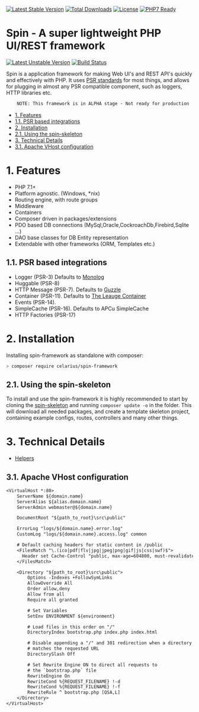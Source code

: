 [![Latest Stable Version](https://poser.pugx.org/celarius/spin-framework/v/stable)](https://packagist.org/packages/celarius/spin-framework)
[![Total Downloads](https://poser.pugx.org/celarius/spin-framework/downloads)](https://packagist.org/packages/celarius/spin-framework)
[![License](https://poser.pugx.org/nofuzz/framework/license)](https://packagist.org/packages/celarius/spin-framework)
[![PHP7 Ready](https://img.shields.io/badge/PHP7-ready-green.svg)](https://packagist.org/packages/celarius/spin-framework)

# Spin - A super lightweight PHP UI/REST framework
[![Latest Unstable Version](https://poser.pugx.org/celarius/spin-framework/v/unstable)](https://packagist.org/packages/celarius/spin-framework)
[![Build Status](https://travis-ci.org/Celarius/spin-framework.svg?branch=master)](https://travis-ci.org/Celarius/spin-framework)

Spin is a application framework for making Web UI's and REST API's quickly and effectively with PHP. It uses [PSR standards](http://www.php-fig.org/psr/)
for most things, and allows for plugging in almost any PSR compatible component, such as loggers, HTTP libraries etc.

```txt
    NOTE: This framework is in ALPHA stage - Not ready for production
```

<!-- https://github.com/naokazuterada/MarkdownTOC -->

<!-- MarkdownTOC list_bullets="-" bracket="round" lowercase="true" autolink="true" indent= -->

- [1. Features](#1-features)
- [1.1. PSR based integrations](#11-psr-based-integrations)
- [2. Installation](#2-installation)
- [2.1. Using the spin-skeleton](#21-using-the-spin-skeleton)
- [3. Technical Details](#3-technical-details)
- [3.1. Apache VHost configuration](#31-apache-vhost-configuration)

<!-- /MarkdownTOC -->

# 1. Features
* PHP 7.1+
* Platform agnostic. (Windows, \*nix)
* Routing engine, with route groups
* Middleware
* Containers
* Composer driven in packages/extensions
* PDO based DB connections (MySql,Oracle,CockroachDb,Firebird,Sqlite ...)
* DAO base classes for DB Entity representation
* Extendable with other frameworks (ORM, Templates etc.)


## 1.1. PSR based integrations
* Logger (PSR-3) Defaults to [Monolog](https://github.com/Seldaek/monolog)
* Huggable (PSR-8)
* HTTP Message (PSR-7). Defaults to [Guzzle](https://github.com/guzzle/guzzle)
* Container (PSR-11). Defaults to [The Leauge Container](http://container.thephpleague.com/)
* Events (PSR-14).
* SimpleCache (PSR-16). Defaults to APCu SimpleCache
* HTTP Factories (PSR-17)


# 2. Installation
Installing spin-framework as standalone with composer:
```bash
> composer require celarius/spin-framework
```

## 2.1. Using the spin-skeleton
To install and use the spin-framework it is highly recommended to start by cloning the [spin-skeleton](https://github.com/Celarius/spin-skeleton) and running `composer update -o` in the folder. This will download all needed packages, and create a template skeleton project, containing example configs, routes, controllers and many other things.


# 3. Technical Details
* [Helpers](doc/helpers.md)

## 3.1. Apache VHost configuration
```txt
<VirtualHost *:80>
    ServerName ${domain.name}
    ServerAlias ${alias.domain.name}
    ServerAdmin webmaster@${domain.name}

    DocumentRoot "${path_to_root}\src\public"

    ErrorLog "logs/${domain.name}.error.log"
    CustomLog "logs/${domain.name}.access.log" common

    # Default caching headers for static content in /public
    <FilesMatch "\.(ico|pdf|flv|jpg|jpeg|png|gif|js|css|swf)$">
      Header set Cache-Control "public, max-age=604800, must-revalidate"
    </FilesMatch>

    <Directory "${path_to_root}\src\public">
        Options -Indexes +FollowSymLinks
        AllowOverride All
        Order allow,deny
        Allow from all
        Require all granted

        # Set Variables
        SetEnv ENVIRONMENT ${environment}

        # Load files in this order on "/"
        DirectoryIndex bootstrap.php index.php index.html

        # Disable appending a "/" and 301 redirection when a directory
        # matches the requested URL
        DirectorySlash Off

        # Set Rewrite Engine ON to direct all requests to
        # the `bootstrap.php` file
        RewriteEngine On
        RewriteCond %{REQUEST_FILENAME} !-d
        RewriteCond %{REQUEST_FILENAME} !-f
        RewriteRule ^ bootstrap.php [QSA,L]
    </Directory>
</VirtualHost>
```
